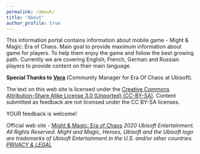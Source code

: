 ```yaml
---
permalink: /about/
title: "About"
author_profile: true
---
```


This information portal contains information about mobile game - Might & Magic: Era of Chaos.
Main goal to provide maximum information about game for players. To help them enjoy the game and follow the best growing path.
Currently we are covering English, French, German and Russian players to provide content on their main language.

**Special Thanks to [Vera](https://discordapp.com/users/595209980161032192/)** (Community Manager for Era Of Chaos at Ubisoft).

The text on this web site is licensed under the [Creative Commons Attribution-Share Alike License 3.0 (Unported) (CC-BY-SA)](https://creativecommons.org/licenses/by-sa/3.0/legalcode).
Content submitted as feedback are not licensed under the CC BY-SA licenses.

YOUR feedback is welcome!

Official web site - [Might & Magic: Era of Chaos](https://www.ubisoft.com/en-us/game/might-and-magic/era-of-chaos)
<i class="far fa-copyright"/> 2020 Ubisoft Entertainment. All Rights Reserved. Might and Magic, Heroes, Ubisoft and the Ubisoft logo are trademarks of Ubisoft Entertainment in the U.S. and/or other countries.
[PRIVACY & LEGAL](https://www.ubisoft.com/en-us/privacy-policy.html)